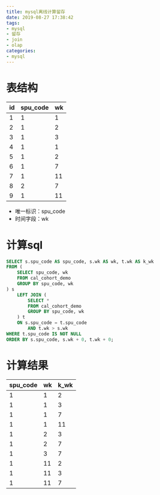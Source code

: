 ```yaml
---
title: mysql离线计算留存
date: 2019-08-27 17:38:42
tags:
- mysql
- 留存
- join
- olap
categories:
- mysql
---
```


# 表结构

| id | spu_code | wk |
|---|---|---|
|  1 | 1 | 1 |
|  2 | 1 | 2 |
|  3 | 1 | 3 |
|  4 | 1 | 1 |
|  5 | 1 | 2 |
|  6 | 1 | 7 |
|  7 | 1 | 11 |
|  8 | 2 | 7 |
|  9 | 1 | 11 |

- 唯一标识：spu_code
- 时间字段：wk

# 计算sql

```sql
SELECT s.spu_code AS spu_code, s.wk AS wk, t.wk AS k_wk
FROM (
	SELECT spu_code, wk
	FROM cal_cohort_demo
	GROUP BY spu_code, wk
) s
	LEFT JOIN (
		SELECT *
		FROM cal_cohort_demo
		GROUP BY spu_code, wk
	) t
	ON s.spu_code = t.spu_code
		AND t.wk > s.wk
WHERE t.spu_code IS NOT NULL
ORDER BY s.spu_code, s.wk + 0, t.wk + 0;
```

# 计算结果

| spu_code | wk | k_wk |
|---|---|---|
| 1 | 1    | 2    |
| 1 | 1    | 3    |
| 1 | 1    | 7    |
| 1 | 1    | 11   |
| 1 | 2    | 3    |
| 1 | 2    | 7    |
| 1 | 3    | 7    |
| 1 | 11   | 2    |
| 1 | 11   | 3    |
| 1 | 11   | 7    |
